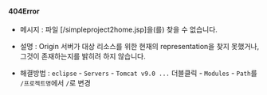 #### 404Error 

- 메시지 : 파일 [/simpleproject2home.jsp]을(를) 찾을 수 없습니다.
- 설명 : Origin 서버가 대상 리소스를 위한 현재의 representation을 찾지 못했거나, 그것이 존재하는지를 밝히려 하지 않습니다.

- 해결방법 : `eclipse` - `Servers` - `Tomcat v9.0 ...` 더블클릭 - `Modules` - `Path`를 `/프로젝트명`에서 `/`로 변경
